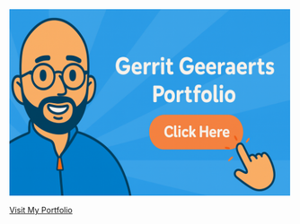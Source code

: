 <a href="file:///home/gg/PycharmProjects/portfolio/index.html">
    <img src="./portrait-cartoon.png" alt="Cartoon Portrait" width="500">
</a>
<br> <!-- Optional: Add a line break for spacing -->

<a href="https://gerritgeeraerts.github.io/portfolio/">Visit My Portfolio</a>
